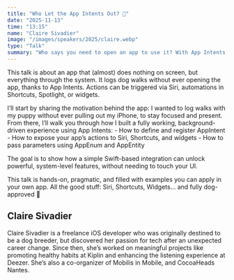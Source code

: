 ```yaml
---
title: "Who Let the App Intents Out? 🐾"
date: "2025-11-13"
time: "13:15"
name: "Claire Sivadier"
image: "/images/speakers/2025/claire.webp"
type: "Talk"
summary: "Who says you need to open an app to use it? With App Intents, I tracked walks with my puppy 🐶 without taking out my iPhone. Learn how to extend your app beyond the UI using Siri, Shortcuts, Spotlight, and widgets—hands-free, in pure Swift."
---
```


This talk is about an app that (almost) does nothing on screen, but everything through the system. It logs dog walks without ever opening the app, thanks to App Intents. Actions can be triggered via Siri, automations in Shortcuts, Spotlight, or widgets.

I’ll start by sharing the motivation behind the app: I wanted to log walks with my puppy without ever pulling out my iPhone, to stay focused and present. From there, I’ll walk you through how I built a fully working, background-driven experience using App Intents: - How to define and register AppIntent - How to expose your app’s actions to Siri, Shortcuts, and widgets - How to pass parameters using AppEnum and AppEntity

The goal is to show how a simple Swift-based integration can unlock powerful, system-level features, without needing to touch your UI.

This talk is hands-on, pragmatic, and filled with examples you can apply in your own app. All the good stuff: Siri, Shortcuts, Widgets… and fully dog-approved 🐾

## Claire Sivadier

Claire Sivadier is a freelance iOS developer who was originally destined to be a dog breeder, but discovered her passion for tech after an unexpected career change. Since then, she’s worked on meaningful projects like promoting healthy habits at Kiplin and enhancing the listening experience at Deezer. She’s also a co-organizer of Mobilis in Mobile, and CocoaHeads Nantes.
